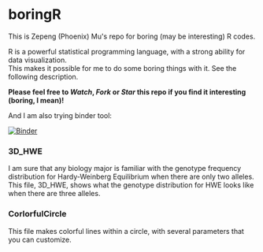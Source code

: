 # boringR
This is Zepeng (Phoenix) Mu's repo for boring (may be interesting) R codes.

R is a powerful statistical programming language, with a strong ability for data visualization.  
This makes it possible for me to do some boring things with it. See the following description.

**Please feel free to *Watch*, *Fork* or *Star* this repo if you find it interesting (boring, I mean)!**

And I am also trying binder tool:

[![Binder](https://mybinder.org/badge.svg)](https://mybinder.org/v2/gh/Zepeng-Mu/boringR/master)

### 3D_HWE
I am sure that any biology major is familiar with the genotype frequency distribution for Hardy-Weinberg Equilibrium when there are only two alleles.  
This file, 3D_HWE, shows what the genotype distribution for HWE looks like when there are three alleles.

### CorlorfulCircle
This file makes colorful lines within a circle, with several parameters that you can customize.
